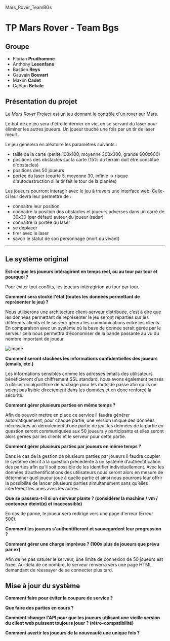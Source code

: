 Mars_Rover_TeamBGs

# TP Mars Rover - Team Bgs


## Groupe



- Florian **Prudhomme**
- Anthony **Lesenfans**
- Bastien **Reys**
- Gauvain **Bouvart**
- Maxim **Cadet**
- Gaëtan **Bekale**


## Présentation du projet

Le *Mars Rover Project* est un jeu donnant le contrôle d'un rover sur Mars.

Le but de ce jeu sera d'être le dernier en vie, en se servant du laser pour éliminer les autres joueurs. Un joueur touché une fois par un tir de laser meurt.

Le jeu génèrera en aléatoire les paramètres suivants :


- taille de la carte (petite 100x100, moyenne 300x300, grande 600x600)
- positions des obstacles sur la carte (15% du terrain doit être constitué d'obstacles)
- positions des 50 joueurs
- portée du laser (courte 5, moyenne 30, infinie -> risque d'autodestruction si le tir fait le tour de la planète)

Les joueurs pourront interagir avec le jeu à travers une interface web.
Celle-ci leur devra leur permettre de :

- connaitre leur position
- connaitre la position des obstacles et joueurs adverses dans un carré de 30x30 (par défaut) autour du joueur (radar)
- connaitre la portée du laser
- se déplacer
- tirer avec le laser
- savoir le statut de son personnage (mort ou vivant)
* * *

## Le système original
**Est-ce que les joueurs intéragiront en temps réel, ou au tour par tour et pourquoi ?**

Pour éviter tout conflits, les joueurs intéragirton au tour par tour. 

**Comment sera stocké l'état (toutes les données permettant de représenter le jeu) ?**

Nous utiliserons une architecture client-serveur distribuée, c’est à dire que les données permettant de représenter le jeu seront réparties sur les différents clients et le serveur gèrera les communications entre les clients. En comparaison avec un système où la base de donnée serait gérée par le serveur cela nous permettra d’économiser de la bande passante au vu du nombre important de joueur.

![image](https://user-images.githubusercontent.com/38248964/79054021-01511c00-7c42-11ea-8004-cbf0c1b45e68.png)

**Comment seront stockées les informations confidentielles des joueurs (emails, etc.)**

Les informations sensibles comme les adresses emails des utilisateurs bénéficieront d’un chiffrement SSL standard, nous avons également pensés à utiliser un algorithme de hachage pour les mots de passe afin qu’ils ne soient pas lisible directement dans les données et en donc renforcé la sécurité.

**Comment gérer plusieurs parties en même temps ?**

Afin de pouvoir mettre en place ce service il faudra générer automatiquement, pour chaque partie, une version unique des données nécessaires au déroulement d’une partie de jeu, les données de la partie en question seront communiquées aux 50 joueurs y participants et elles seront alors gérées par les clients et le serveur pour cette partie.

**Comment gérer plusieurs parties par joueurs en même temps ?**

Dans le cas de la gestion de plusieurs parties par joueurs il faudra coupler le système décrit à la question précédente à un système d’authentification des parties afin qu’il soit possible de les identifier individuellement. Avec les données d’authentifications des utilisateurs nous seront alors en mesure de déterminer quel joueur joue à quelle partie et ainsi nous pourrons leur offrir la possibilité de lancer plusieurs parties simultanément sans qu’elles interfèrent les unes avec les autres.

**Que se passera-t-il si un serveur plante ? (considérer la machine / vm / conteneur éteint(e) et inaccessible)**

En cas de panne, le joueur sera redirigé vers une page d'erreur (Erreur 500). 

**Comment les joueurs s'authentifieront et sauvegardent leur progression ?**


**Comment gérer une charge imprévue ? (100x plus de joueurs que prévu par ex)**

Afin de ne pas saturer le serveur, une limite de connexion de 50 joueurs est fixée. Au-delà de ce nombre, le serveur renverra vers une page HTML demandant de réessayer de se connecter plus tard.

## Mise à jour du système 
**Comment faire pour éviter la coupure de service ?**


**Que faire des parties en cours ?**


**Comment changer l'API pour que les joueurs utilisant une vieille version du client web puissent toujours jouer ? (rétro-compatibilité)**


**Comment avertir les joueurs de la nouveauté une unique fois ?**

























